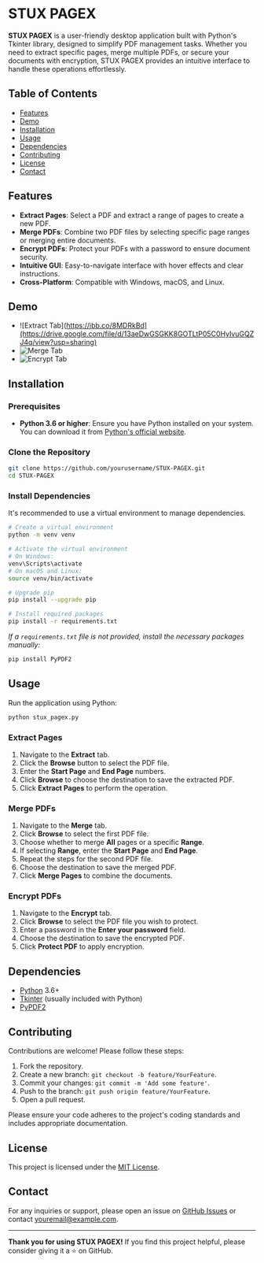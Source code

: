 # STUX PAGEX

**STUX PAGEX** is a user-friendly desktop application built with Python's Tkinter library, designed to simplify PDF management tasks. Whether you need to extract specific pages, merge multiple PDFs, or secure your documents with encryption, STUX PAGEX provides an intuitive interface to handle these operations effortlessly.

## Table of Contents

- [Features](#features)
- [Demo](#demo)
- [Installation](#installation)
- [Usage](#usage)
- [Dependencies](#dependencies)
- [Contributing](#contributing)
- [License](#license)
- [Contact](#contact)

## Features

- **Extract Pages**: Select a PDF and extract a range of pages to create a new PDF.
- **Merge PDFs**: Combine two PDF files by selecting specific page ranges or merging entire documents.
- **Encrypt PDFs**: Protect your PDFs with a password to ensure document security.
- **Intuitive GUI**: Easy-to-navigate interface with hover effects and clear instructions.
- **Cross-Platform**: Compatible with Windows, macOS, and Linux.

## Demo

- ![Extract Tab](https://ibb.co/8MDRkBd](https://drive.google.com/file/d/13aeDwGSGKK8GOTLtP05C0HyIvuGQZJ4q/view?usp=sharing)
- ![Merge Tab]([https://ibb.co/8MDRkBd](https://drive.google.com/file/d/18aWtBeYu2TbpZwKPJbwJW0VnDUerSEeR/view?usp=sharing))
- ![Encrypt Tab]([https://ibb.co/8MDRkBd](https://drive.google.com/file/d/1PAnbGiYBerJuEVEoga4yxEp4gDa2c0Qd/view?usp=sharing))


## Installation

### Prerequisites

- **Python 3.6 or higher**: Ensure you have Python installed on your system. You can download it from [Python's official website](https://www.python.org/downloads/).

### Clone the Repository

```bash
git clone https://github.com/yourusername/STUX-PAGEX.git
cd STUX-PAGEX
```

### Install Dependencies

It's recommended to use a virtual environment to manage dependencies.

```bash
# Create a virtual environment
python -m venv venv

# Activate the virtual environment
# On Windows:
venv\Scripts\activate
# On macOS and Linux:
source venv/bin/activate

# Upgrade pip
pip install --upgrade pip

# Install required packages
pip install -r requirements.txt
```

*If a `requirements.txt` file is not provided, install the necessary packages manually:*

```bash
pip install PyPDF2
```

## Usage

Run the application using Python:

```bash
python stux_pagex.py
```

### Extract Pages

1. Navigate to the **Extract** tab.
2. Click the **Browse** button to select the PDF file.
3. Enter the **Start Page** and **End Page** numbers.
4. Click **Browse** to choose the destination to save the extracted PDF.
5. Click **Extract Pages** to perform the operation.

### Merge PDFs

1. Navigate to the **Merge** tab.
2. Click **Browse** to select the first PDF file.
3. Choose whether to merge **All** pages or a specific **Range**.
4. If selecting **Range**, enter the **Start Page** and **End Page**.
5. Repeat the steps for the second PDF file.
6. Choose the destination to save the merged PDF.
7. Click **Merge Pages** to combine the documents.

### Encrypt PDFs

1. Navigate to the **Encrypt** tab.
2. Click **Browse** to select the PDF file you wish to protect.
3. Enter a password in the **Enter your password** field.
4. Choose the destination to save the encrypted PDF.
5. Click **Protect PDF** to apply encryption.

## Dependencies

- [Python](https://www.python.org/) 3.6+
- [Tkinter](https://docs.python.org/3/library/tkinter.html) (usually included with Python)
- [PyPDF2](https://pypi.org/project/PyPDF2/)

## Contributing

Contributions are welcome! Please follow these steps:

1. Fork the repository.
2. Create a new branch: `git checkout -b feature/YourFeature`.
3. Commit your changes: `git commit -m 'Add some feature'`.
4. Push to the branch: `git push origin feature/YourFeature`.
5. Open a pull request.

Please ensure your code adheres to the project's coding standards and includes appropriate documentation.

## License

This project is licensed under the [MIT License](LICENSE).

## Contact

For any inquiries or support, please open an issue on [GitHub Issues](https://github.com/yourusername/STUX-PAGEX/issues) or contact [youremail@example.com](mailto:youremail@example.com).

---

**Thank you for using STUX PAGEX!** If you find this project helpful, please consider giving it a ⭐ on GitHub.
